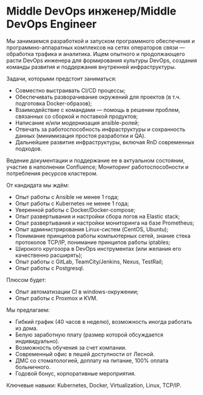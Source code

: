 Middle DevOps инженер/Middle DevOps Engineer
============================================

Мы занимаемся разработкой и запуском программного обеспечения и программно-аппаратных комплексов на сетях операторов связи —
обработка трафика и аналитика.
Ищем опытного и продолжающего расти DevOps инженера для формирования культуры DevOps, создания команды развития и 
поддержания внутренней инфраструктуры.  

Задачи, которыми предстоит заниматься:

  * Совместно выстраивать CI/CD процессы;
  * Обеспечивать разворачивание окружений для проектов (в т.ч. подготовка Docker-образов);
  * Взаимодействие с командами — помощь в решении проблем, связанных со сборкой и поставкой продуктов;
  * Написание и/или модернизация ansible-ролей;
  * Отвечать за работоспособность инфраструктуры и сохранность данных (минимизация простоя разработки и QA).
  * Дальнейшее развитие инфраструктуры, включая RnD современных подходов.

Ведение документации и поддержание ее в актуальном состоянии, участие в наполнении Confluence;
Мониторинг работоспособности и потребления ресурсов кластером.

От кандидата мы ждём:

  * Опыт работы с Ansible не менее 1 года;
  * Опыт работы с Kubernetes не менее 1 года;
  * Уверенной работы с Docker/Docker-compose;
  * Опыт развертывания и настройки сбора логов на Elastic stack;
  * Опыт развертывания и настройки мониторинга на базе Prometheus;
  * Опыт администрирования Linux-систем (CentOS, Ubuntu);
  * Понимание принципов работы компьютерных сетей, знание стека протоколов TCP/IP, понимание принципов работы iptables;
  * Широкого кругозора в DevOps инструментах (или желания его качественно расширять);
  * Опыт работы с GitLab, TeamCity/Jenkins, Nexus, TestRail;
  * Опыт работы с Postgresql.

Плюсом будет: 

  * Опыт автоматизации CI в windows-окружении;
  * Опыт работы с Proxmox и KVM.

Мы предлагаем:
  * Гибкий график (40 часов в неделю), возможность иногда работать из дома.
  * Белую заработную плату (размер которой обсуждается индивидуально).
  * Возможность обучения за счет компании.
  * Современный офис в пешей доступности от Лесной.
  * ДМС со стоматологией, доплату на питание, 100% оплата больничного.
  * Годовой бонус, корпоративные мероприятия.

Ключевые навыки: Kubernetes, Docker, Virtualization, Linux, TCP/IP.
